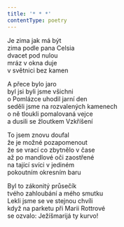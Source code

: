 ```yaml
---
title: '* * *'
contentType: poetry
---
```


<section>

Je zima jak má být  
zima podle pana Celsia  
dvacet pod nulou  
mráz v okna duje  
v světnici bez kamen

A přece bylo jaro  
byl jsi byli jsme všichni  
o Pomlázce uhodil jarní den  
seděli jsme na rozvalených kamenech  
o ně tloukli pomalovaná vejce  
a dusili se žloutkem Vzkříšení

To jsem znovu doufal  
že je možné pozapomenout  
že se vrací co zbytnělo v čase  
až po mandlové oči zaostřené  
na tající svíci v jediném  
pokoutním okresním baru

Byl to zákonitý průsečík  
tvého zahloubání a mého smutku  
Lekli jsme se ve stejnou chvíli  
když na parketu při Marii Rottrové  
se ozvalo: Ježíšmarijá ty kurvo!

</section>
